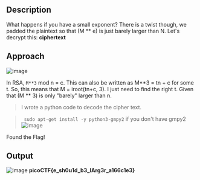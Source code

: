 ## Description
What happens if you have a small exponent? There is a twist though, we padded the plaintext so that (M ** e) is just barely larger than N. Let's decrypt this: **ciphertext**

## Approach
![image](https://github.com/pixie-nukes/picoCTF/assets/94845416/3f4f0cf9-3dc3-460a-85f2-77cce960ee11)


In RSA, `M**3` mod n = c. 
This can also be written as M**3 = tn + c for some t.
So, this means that M = iroot(tn+c, 3). 
I just need to find the right t. 
Given that (M ** 3) is only "barely" larger than n.
> I wrote a python code to decode the cipher text.

> ` sudo apt-get install -y python3-gmpy2` if you don't have gmpy2
![image](https://github.com/pixie-nukes/picoCTF/assets/94845416/08bc0c25-1290-48ef-ba4b-07fb07d2b112)

Found the Flag!

## Output
![image](https://github.com/pixie-nukes/picoCTF/assets/94845416/4d23ac27-c029-4b0c-b4b9-fff0d19a2fd3)
 **picoCTF{e_sh0u1d_b3_lArg3r_a166c1e3}**
